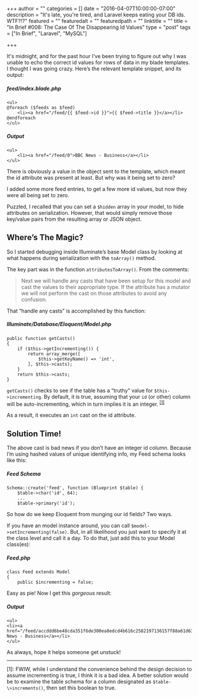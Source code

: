 +++
author = ""
categories = []
date = "2016-04-07T10:00:00-07:00"
description = "It's late, you're tired, and Laravel keeps eating your DB ids. WTF?!?"
featured = ""
featuredalt = ""
featuredpath = ""
linktitle = ""
title = "In Brief #008: The Case Of The Disappearing Id Values"
type = "post"
tags = ["In Brief", "Laravel", "MySQL"]

+++

It's midnight, and for the past hour I’ve been trying to figure out why I was unable to echo the correct id values for rows of data in my blade templates. I thought I was going crazy. Here’s the relevant template snippet, and its output:

##### feed/index.blade.php

    <ul>
    @foreach ($feeds as $feed)
        <li><a href="/feed/{{ $feed->id }}">{{ $feed->title }}</a></li>
    @endforeach
    </ul>

##### Output
    <ul>
        <li><a href="/feed/0">BBC News - Business</a></li>
    </ul>

There is obviously a value in the object sent to the template, which meant the id attribute was present at least. But why was it being set to zero?

I added some more feed entries, to get a few more id values, but now they were all being set to zero. 

Puzzled, I recalled that you can set a `$hidden` array in your model, to hide attributes on serialization. However, that would simply remove those key/value pairs from the resulting array or JSON object.

## Where’s The Magic?
So I started debugging inside Illuminate’s base Model class by looking at what happens during serialization with the `toArray()` method.

The key part was in the function `attributesToArray()`. From the comments:

> Next we will handle any casts that have been setup for this model and cast the values to their appropriate type. If the attribute has a mutator we will not perform the cast on those attributes to avoid any confusion.

That “handle any casts” is accomplished by this function:

##### Illuminate/Database/Eloquent/Model.php
    public function getCasts()
    {
        if ($this->getIncrementing()) {
            return array_merge([
                $this->getKeyName() => 'int',
            ], $this->casts);
        }
        return $this->casts;
    }

`getCasts()` checks to see if the table has a “truthy” value for `$this->incrementing`. By default, it is true, assuming that your `id` (or other) column will be auto-incrementing, which in turn implies it is an integer. <sup>[\[1\]](#fn1)</sup>

As a result, it executes an `int` cast on the id attribute.

## Solution Time!
The above cast is bad news if you don’t have an integer id column. Because I’m using hashed values of unique identifying info, my Feed schema looks like this:

##### Feed Schema
    Schema::create('feed', function (Blueprint $table) {
        $table->char('id', 64);
        ...
        $table->primary('id');

So how do we keep Eloquent from munging our id fields? Two ways.

If you have an model instance around, you can call `$model->setIncrementing(false)`. But, in all likelihood you just want to specify it at the class level and call it a day. To do that, just add this to your Model class(es):

##### Feed.php
    class Feed extends Model
    {
        public $incrementing = false;

Easy as pie! Now I get this _gorgeous_ result:

##### Output
    <ul>
    <li><a href="/feed/accddd6be48cda351f6de300ea8edcd4b616c2582197136157f88a61d63ebbd8">BBC News - Business</a></li>
    </ul>

As always, hope it helps someone get unstuck!

----

<a name="fn1">[1]</a>: FWIW, while I understand the convenience behind the design decision to assume incrementing is true, I think it is a bad idea. A better solution would be to examine the table schema for a column designated as `$table-\>increments()`, then set this boolean to true.